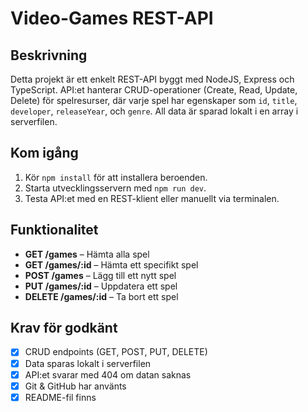 # Video-Games REST-API

## Beskrivning

Detta projekt är ett enkelt REST-API byggt med NodeJS, Express och TypeScript. API:et hanterar CRUD-operationer (Create, Read, Update, Delete) för spelresurser, där varje spel har egenskaper som `id`, `title`, `developer`, `releaseYear`, och `genre`. All data är sparad lokalt i en array i serverfilen.

## Kom igång

1. Kör `npm install` för att installera beroenden.
2. Starta utvecklingsservern med `npm run dev`.
3. Testa API:et med en REST-klient eller manuellt via terminalen.

## Funktionalitet

- **GET /games** – Hämta alla spel
- **GET /games/:id** – Hämta ett specifikt spel
- **POST /games** – Lägg till ett nytt spel
- **PUT /games/:id** – Uppdatera ett spel
- **DELETE /games/:id** – Ta bort ett spel

## Krav för godkänt

- [x] CRUD endpoints (GET, POST, PUT, DELETE)
- [x] Data sparas lokalt i serverfilen
- [x] API:et svarar med 404 om datan saknas
- [x] Git & GitHub har använts
- [x] README-fil finns
